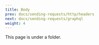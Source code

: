 ```yaml
---
title: Body
prev: docs/sending-requests/http/headers
next: docs/sending-requests/graphql
weight: 4
---
```


This page is under a folder.

